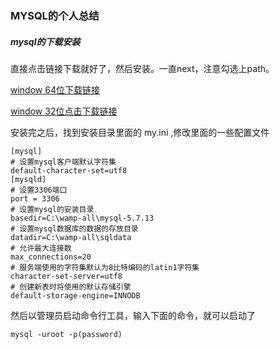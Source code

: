 ### MYSQL的个人总结

##### mysql的下载安装
直接点击链接下载就好了，然后安装。一直next，注意勾选上path。

[window 64位下载链接](https://dev.mysql.com/get/Downloads/MySQL-5.5/mysql-5.5.60-winx64.msi)

[window 32位点击下载链接](https://dev.mysql.com/get/Downloads/MySQL-5.5/mysql-5.5.60-win32.msi)

安装完之后，找到安装目录里面的 my.ini ,修改里面的一些配置文件

```
[mysql]
# 设置mysql客户端默认字符集
default-character-set=utf8
[mysqld]
# 设置3306端口
port = 3306
# 设置mysql的安装目录
basedir=C:\wamp-all\mysql-5.7.13
# 设置mysql数据库的数据的存放目录
datadir=C:\wamp-all\sqldata
# 允许最大连接数
max_connections=20
# 服务端使用的字符集默认为8比特编码的latin1字符集
character-set-server=utf8
# 创建新表时将使用的默认存储引擎
default-storage-engine=INNODB
```

然后以管理员启动命令行工具，输入下面的命令，就可以启动了
```
mysql -uroot -p(password)      
```


